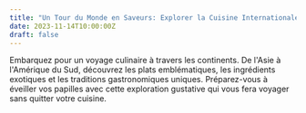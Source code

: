 ```yaml
---
title: "Un Tour du Monde en Saveurs: Explorer la Cuisine Internationale"
date: 2023-11-14T10:00:00Z
draft: false
---
```


Embarquez pour un voyage culinaire à travers les continents. De l'Asie à l'Amérique du Sud, découvrez les plats emblématiques, les ingrédients exotiques et les traditions gastronomiques uniques. Préparez-vous à éveiller vos papilles avec cette exploration gustative qui vous fera voyager sans quitter votre cuisine.
